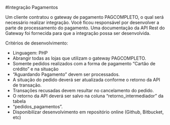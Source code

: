 #Integração Pagamentos

Um cliente contratou o gateway de pagamento PAGCOMPLETO, o qual será necessário realizar integração. Você ficou responsável por desenvolver a parte de processamento do pagamento. Uma documentação da API Rest do Gateway foi fornecida para que a integração possa ser desenvolvida.

Critérios de desenvolvimento:

- Linguagem: PHP
- Abrangir todas as lojas que utilizam o gateway PAGCOMPLETO.
- Somente pedidos realizados com a forma de pagamento “Cartão de crédito” e na situação
- “Aguardando Pagamento” devem ser processados.
- A situação do pedido deverá ser atualizada conforme o retorno da API de transação.
- Transações recusadas devem resultar no cancelamento do pedido.
- O retorno da API deverá ser salvo na coluna “retorno_intermediador” da tabela
- “pedidos_pagamentos”.
- Disponibilizar desenvolvimento em repositório online (Github, Bitbucket, etc)